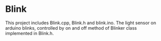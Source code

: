# Blink
This project includes Blink.cpp, Blink.h and blink.ino.
The light sensor on arduino blinks, controlled by on and off method of Blinker class implemented in Blink.h.
